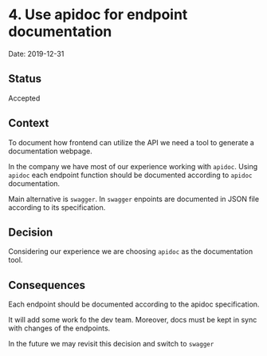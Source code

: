 # 4. Use apidoc for endpoint documentation

Date: 2019-12-31

## Status

Accepted

## Context

To document how frontend can utilize the API we need a tool to generate a documentation webpage.

In the company we have most of our experience working with `apidoc`. Using `apidoc` each endpoint
function should be documented according to `apidoc` documentation.

Main alternative is `swagger`. In `swagger` enpoints are documented in JSON file according 
to its specification.

## Decision

Considering our experience we are choosing `apidoc` as the documentation tool.

## Consequences

Each endpoint should be documented according to the apidoc specification.

It will add some work fo the dev team. Moreover, docs must be kept in sync with changes of the endpoints.

In the future we may revisit this decision and switch to `swagger`
